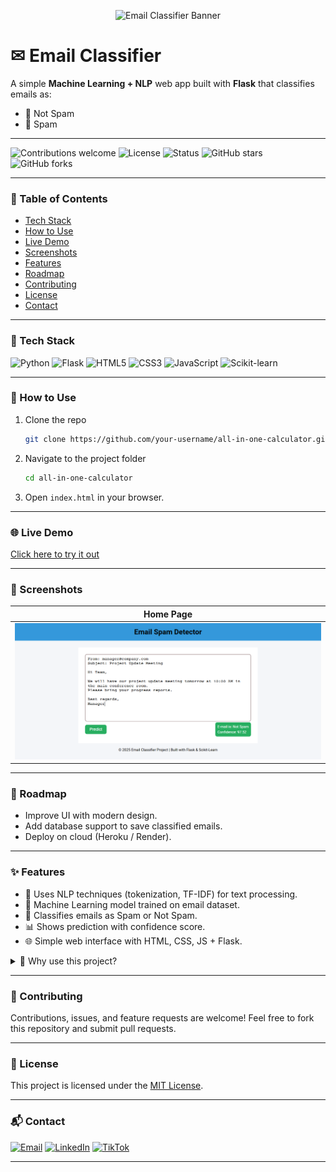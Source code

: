 <p align="center">
  <img src="https://raw.githubusercontent.com/your-username/email-classifier/main/images/banner.png" alt="Email Classifier Banner" width="600"/>
</p>

# ✉ Email Classifier
A simple **Machine Learning + NLP** web app built with **Flask** that classifies emails as:
- 📩 Not Spam  
- 🚨 Spam  

---

![Contributions welcome](https://img.shields.io/badge/contributions-welcome-brightgreen?style=for-the-badge)
![License](https://img.shields.io/badge/license-MIT-blue?style=for-the-badge)
![Status](https://img.shields.io/badge/status-active-success?style=for-the-badge)
![GitHub stars](https://img.shields.io/github/stars/your-username/email-classifier?style=for-the-badge)
![GitHub forks](https://img.shields.io/github/forks/your-username/email-classifier?style=for-the-badge)

---

### 📑 Table of Contents
- [Tech Stack](#-tech-stack)
- [How to Use](#-how-to-use)
- [Live Demo](#-live-demo)
- [Screenshots](#-screenshots)
- [Features](#-features)
- [Roadmap](#-roadmap)
- [Contributing](#-contributing)
- [License](#-license)
- [Contact](#-contact)

---

### 🚀 Tech Stack
![Python](https://img.shields.io/badge/Python-3776AB?style=for-the-badge&logo=python&logoColor=white)
![Flask](https://img.shields.io/badge/Flask-000000?style=for-the-badge&logo=flask)
![HTML5](https://img.shields.io/badge/HTML5-orange?style=for-the-badge&logo=html5)
![CSS3](https://img.shields.io/badge/CSS3-blue?style=for-the-badge&logo=css3)
![JavaScript](https://img.shields.io/badge/JavaScript-yellow?style=for-the-badge&logo=javascript)
![Scikit-learn](https://img.shields.io/badge/Scikit--learn-F7931E?style=for-the-badge&logo=scikit-learn&logoColor=white)

---

### 📂 How to Use
1. Clone the repo
   ```bash
   git clone https://github.com/your-username/all-in-one-calculator.git
   ```
2. Navigate to the project folder
   ```bash
   cd all-in-one-calculator
   ```
3. Open `index.html` in your browser.

---

### 🌐 Live Demo
[Click here to try it out](https://muzammil-frontend-web-projects.github.io/Multi-Calculator/)

---

### 📸 Screenshots
| Home Page |
|-----------|
| ![Home](./images/screenshot.png)

---

### 📍 Roadmap
- Improve UI with modern design.
- Add database support to save classified emails.
- Deploy on cloud (Heroku / Render).
 
 ---

### ✨ Features
 
- 🧠 Uses NLP techniques (tokenization, TF-IDF) for text processing.
- 🤖 Machine Learning model trained on email dataset.
- 🔎 Classifies emails as Spam or Not Spam.
- 📊 Shows prediction with confidence score.
- 🌐 Simple web interface with HTML, CSS, JS + Flask.

<details>
  <summary>📌 Why use this project?</summary> This project is helpful for students and beginners learning **Flask + ML + NLP integration**.
</details>

---

### 🤝 Contributing

Contributions, issues, and feature requests are welcome!
Feel free to fork this repository and submit pull requests.

---

### 📜 License
This project is licensed under the [MIT License](./LICENSE).

---

### 📬 Contact
 [![Email](https://img.shields.io/badge/Email-D14836?logo=gmail&logoColor=white)](mailto:cornerofcodes00@gmail.com)
[![LinkedIn](https://img.shields.io/badge/LinkedIn-blue?logo=linkedin&logoColor=white)](https://www.linkedin.com/in/muhammad-muzammil-irshad-05b863333)
[![TikTok](https://img.shields.io/badge/TikTok-000000?logo=tiktok&logoColor=white)](https://www.tiktok.com/@cornerofcodes)

---
